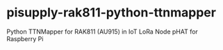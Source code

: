 # pisupply-rak811-python-ttnmapper
Python TTNMapper for RAK811 (AU915) in IoT LoRa Node pHAT for Raspberry Pi 
